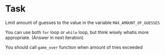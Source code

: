 # Task

Limit amount of guesses to the value in the variable `MAX_AMOUNT_OF_GUESSES`


You can use both `for` loop or `while` loop,
but think wisely whatis more appropriate. (Answer in next iteration)

You should call `game_over` function when amount of tries exceeded

